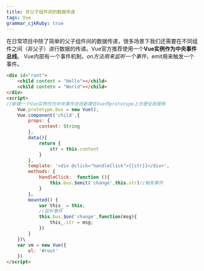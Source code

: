 ```yaml
---
title: 非父子组件间的数据传递
tags: Vue
grammar_cjkRuby: true
---
```

在日常项目中除了简单的父子组件间的数据传递，很多场景下我们还需要在不同组件之间（非父子）进行数据的传递。Vue官方推荐使用一个**Vue实例作为中央事件总线**。
Vue内部有一个事件机制，$on方法用来监听一个事件，$emit用来触发一个事件。

``` html
<div id="root">
	<child content = "Hello"></child>
	<child contetn = "World"></child>
</div>
<script>
//新建一个Vue实例作为中央事件总线新建在Vue的prototype上方便全局使用
	Vue.prototype.bus = new Vue();
	Vue.component('child',{
		props: {
			content: String
		},
		data(){
			return {
				str = this.content
			}
		},
		template: '<div @click="handleClick">{{str}}</div>',
		methods: {
			handleClick:  function (){
				this.bus.$emit('change',this.str)//触发事件
			}
		}，
		mounted() {
			var this_ = this;
			//监听事件
			this.bus.$on('change',function(msg){
				this_.str = msg;
			})
		}
	})\
	var vm = new Vue({
		el: '#root'
	})
</script>
```


